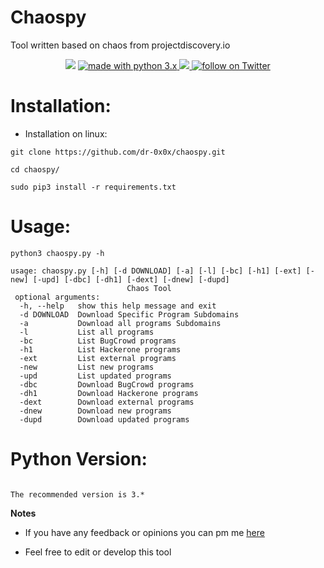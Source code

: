 # Chaospy
Tool written based on chaos from projectdiscovery.io
<p align="center">
<img src="https://raw.githubusercontent.com/h1dd3n-bl4d3/chaospy/master/chaos.PNG">
<a href="https://www.python.org/">
        <img src="https://img.shields.io/badge/made%20with-python-blue.svg" alt="made with python 3.x"> 
<a href="https://github.com/h1dd3n-bl4d3/chaospy/issues">
        <img src="https://img.shields.io/github/issues/h1dd3n-bl4d3/chaospy.svg">
<a href="https://twitter.com/intent/follow?screen_name=h1dd3n_bl4d3">
        <img src="https://img.shields.io/twitter/follow/h1dd3n_bl4d3?style=social&logo=twitter"
            alt="follow on Twitter"></a>
</p>

# Installation:
- Installation on linux:
```
git clone https://github.com/dr-0x0x/chaospy.git
```
```
cd chaospy/
```
```
sudo pip3 install -r requirements.txt
```
# Usage:

```
python3 chaospy.py -h
```
```
usage: chaospy.py [-h] [-d DOWNLOAD] [-a] [-l] [-bc] [-h1] [-ext] [-new] [-upd] [-dbc] [-dh1] [-dext] [-dnew] [-dupd] 
                          Chaos Tool       
 optional arguments:                                                               
  -h, --help   show this help message and exit                                    
  -d DOWNLOAD  Download Specific Program Subdomains                               
  -a           Download all programs Subdomains                                   
  -l           List all programs                                                  
  -bc          List BugCrowd programs                                             
  -h1          List Hackerone programs
  -ext         List external programs
  -new         List new programs
  -upd         List updated programs
  -dbc         Download BugCrowd programs
  -dh1         Download Hackerone programs
  -dext        Download external programs
  -dnew        Download new programs
  -dupd        Download updated programs
```
# Python Version:

```

The recommended version is 3.*

```

**Notes** 

- If you have any feedback or opinions you can pm me [here](https://twitter.com/h1dd3n_bl4d3)

- Feel free to edit or develop this tool
